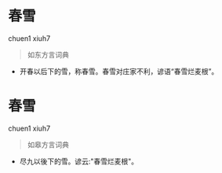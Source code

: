 # 春雪
chuen1 xiuh7
> 如东方言词典
- 开春以后下的雪，称春雪。春雪对庄家不利，谚语“春雪烂麦根”。

# 春雪
chuen1 xiuh7
> 如皋方言词典
- 尽九以後下的雪。谚云:"春雪烂麦根"。
